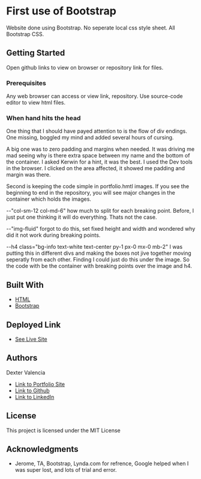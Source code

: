 # First use of Bootstrap

Website done using Bootstrap. No seperate local css style sheet. All Bootstrap CSS.

## Getting Started

Open github links to view on browser or repository link for files. 

### Prerequisites

Any web browser can access or view link, repository. Use source-code editor to view html files.

### When hand hits the head

One thing that I should have payed attention to is the flow of div endings. One missing, boggled my mind and added several hours of cursing.

A big one was to zero padding and margins when needed. It was driving me mad seeing why is there extra space between my name and the bottom of the container. I asked Kerwin for a hint, it was the best. I used the Dev tools in the browser. I clicked on the area affected, it showed me padding and margin was there.

Second is keeping the code simple in portfolio.hmtl images. If you see the beginning to end in the  repository, you will see major changes in the container which holds the images.

--"col-sm-12 col-md-6" how much to split for each breaking point. Before, I just put one thinking it will do everything. Thats not the case.

--"img-fluid" forgot to do this, set fixed height and width and wondered why did it not work during breaking points.

--h4 class="bg-info text-white text-center py-1 px-0 mx-0 mb-2" I was putting this in different divs and making the boxes not jive together moving seperatly from each other. Finding I could just do this under the image. So the code with be the container with breaking points over the image and h4. 


## Built With

* [HTML](https://developer.mozilla.org/en-US/docs/Web/HTML)
* [Bootstrap](https://getbootstrap.com/docs/4.4/getting-started/introduction/)

## Deployed Link

* [See Live Site](https://itsmedexter.github.io/Bootstrap_site/)


## Authors

Dexter Valencia 

- [Link to Portfolio Site](https://github.com/itsmedexter/Bootstrap_site)
- [Link to Github](https://github.com/itsmedexter)
- [Link to LinkedIn](https://www.linkedin.com/in/dextervalencia/)

## License

This project is licensed under the MIT License 

## Acknowledgments

* Jerome, TA, Bootstrap, Lynda.com for refrence, Google helped when I was super lost, and lots of trial and error.
